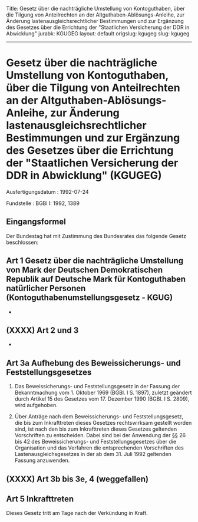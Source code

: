 Title: Gesetz über die nachträgliche Umstellung von Kontoguthaben, über die Tilgung
  von Anteilrechten an der Altguthaben-Ablösungs-Anleihe, zur Änderung lastenausgleichsrechtlicher
  Bestimmungen und zur Ergänzung des Gesetzes über die Errichtung der "Staatlichen
  Versicherung der DDR in Abwicklung"
jurabk: KGUGEG
layout: default
origslug: kgugeg
slug: kgugeg

---

# Gesetz über die nachträgliche Umstellung von Kontoguthaben, über die Tilgung von Anteilrechten an der Altguthaben-Ablösungs-Anleihe, zur Änderung lastenausgleichsrechtlicher Bestimmungen und zur Ergänzung des Gesetzes über die Errichtung der "Staatlichen Versicherung der DDR in Abwicklung" (KGUGEG)

Ausfertigungsdatum
:   1992-07-24

Fundstelle
:   BGBl I: 1992, 1389



## Eingangsformel

Der Bundestag hat mit Zustimmung des Bundesrates das folgende Gesetz
beschlossen:


## Art 1 Gesetz über die nachträgliche Umstellung von Mark der Deutschen Demokratischen Republik auf Deutsche Mark für Kontoguthaben natürlicher Personen (Kontoguthabenumstellungsgesetz - KGUG)

-


## (XXXX) Art 2 und 3

-


## Art 3a Aufhebung des Beweissicherungs- und Feststellungsgesetzes


1.  Das Beweissicherungs- und Feststellungsgesetz in der Fassung der
    Bekanntmachung vom 1. Oktober 1969 (BGBl. I S. 1897), zuletzt geändert
    durch Artikel 15 des Gesetzes vom 17. Dezember 1990 (BGBl. I S. 2809),
    wird aufgehoben.


2.  Über Anträge nach dem Beweissicherungs- und Feststellungsgesetz, die
    bis zum Inkrafttreten dieses Gesetzes rechtswirksam gestellt worden
    sind, ist nach den bis zum Inkrafttreten dieses Gesetzes geltenden
    Vorschriften zu entscheiden. Dabei sind bei der Anwendung der §§ 26
    bis 42 des Beweissicherungs- und Feststellungsgesetzes über die
    Organisation und das Verfahren die entsprechenden Vorschriften des
    Lastenausgleichsgesetzes in der ab dem 31. Juli 1992 geltenden Fassung
    anzuwenden.





## (XXXX) Art 3b bis 3e, 4 (weggefallen)


## Art 5 Inkrafttreten

Dieses Gesetz tritt am Tage nach der Verkündung in Kraft.

